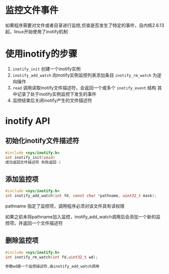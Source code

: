 监控文件事件
===

如果程序需要对文件或者目录进行监控,侦查是否发生了特定的事件，自内核2.6.13起，linux开始使用了inotify机制

# 使用inotify的步骤

1. `inotify_init` 创建一个inotify实例
2. `inotify_add_watch` 向inotify实例监控列表添加条目 `inotify_rm_watch` 为逆向操作
3. `read` 调用读取inotify文件描述符，会返回一个或多个 `inotify_event` 结构 其中记录了处于inotify实例监控下发生的事件
4. 监控结束后关闭inotify产生的文件描述符

# inotify API

## 初始化inotify文件描述符

```c
#include <sys/inotify.h>
int inotify_init(void)
成功返回文件描述符 失败返回-1
```

## 添加监控项
```c
#include <sys/inotify.h>
int inotify_add_watch(int fd, const char *pathname, uint32_t mask);
```
pathname 指定了监控项，调用程序必须对该文件具有读权限

如果之前未将pathname加入监控，inotify_add_watch调用后会添加一个新的监控项，并返回一个文件描述符

## 删除监控项
```c
#include <sys/inotify.h>
int inotify_rm_watch(int fd,uint32_t wd);

参数wd是一个监控描述符,由inotify_add_watch调用
```
